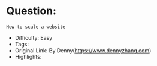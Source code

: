 # Question:
```
How to scale a website
```
- Difficulty: Easy
- Tags:
- Original Link: By Denny(https://www.dennyzhang.com)
- Highlights:
